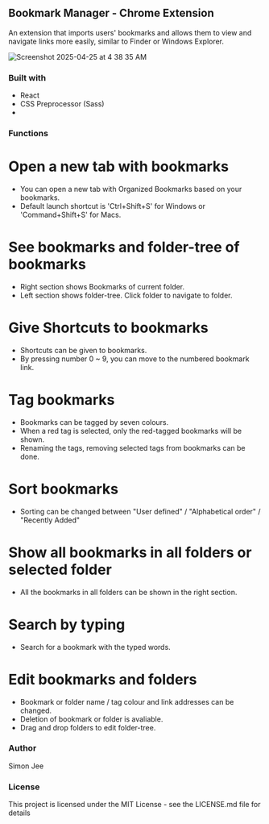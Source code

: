 ## Bookmark Manager - Chrome Extension

An extension that imports users' bookmarks and allows them to view and navigate links more easily, 
similar to Finder or Windows Explorer.

![Screenshot 2025-04-25 at 4 38 35 AM](https://github.com/user-attachments/assets/94376eb2-8e4e-4bab-8602-b82878eb3a95)

### Built with

- React
- CSS Preprocessor (Sass)
- 

### Functions

# Open a new tab with bookmarks

- You can open a new tab with Organized Bookmarks based on your bookmarks.
- Default launch shortcut is 'Ctrl+Shift+S' for Windows or 'Command+Shift+S' for Macs.

# See bookmarks and folder-tree of bookmarks
- Right section shows Bookmarks of current folder.
- Left section shows folder-tree. Click folder to navigate to folder.

# Give Shortcuts to bookmarks
- Shortcuts can be given to bookmarks.
- By pressing number 0 ~ 9, you can move to the numbered bookmark link.

# Tag bookmarks
- Bookmarks can be tagged by seven colours.
- When a red tag is selected, only the red-tagged bookmarks will be shown.
- Renaming the tags, removing selected tags from bookmarks can be done.

# Sort bookmarks
- Sorting can be changed between "User defined" / "Alphabetical order" / "Recently Added"

# Show all bookmarks in all folders or selected folder
- All the bookmarks in all folders can be shown in the right section.

# Search by typing
- Search for a bookmark with the typed words.
  
# Edit bookmarks and folders
- Bookmark or folder name / tag colour and link addresses can be changed.
- Deletion of bookmark or folder is avaliable.
- Drag and drop folders to edit folder-tree.

### Author

Simon Jee

### License

This project is licensed under the MIT License - see the LICENSE.md file for details
